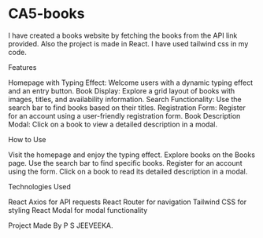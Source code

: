 # CA5-books

I have created a books website by fetching the books from the API link provided. Also the project is made in React. 
I have used tailwind css in my code.

Features

Homepage with Typing Effect: Welcome users with a dynamic typing effect and an entry button.
Book Display: Explore a grid layout of books with images, titles, and availability information.
Search Functionality: Use the search bar to find books based on their titles.
Registration Form: Register for an account using a user-friendly registration form.
Book Description Modal: Click on a book to view a detailed description in a modal.

How to Use

Visit the homepage and enjoy the typing effect.
Explore books on the Books page.
Use the search bar to find specific books.
Register for an account using the form.
Click on a book to read its detailed description in a modal.

Technologies Used

React
Axios for API requests
React Router for navigation
Tailwind CSS for styling
React Modal for modal functionality

Project Made By P S JEEVEEKA.
